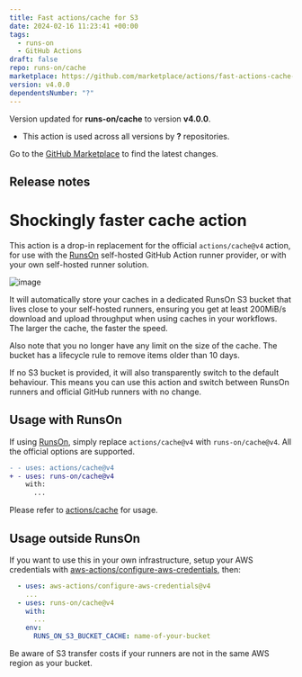 ```yaml
---
title: Fast actions/cache for S3
date: 2024-02-16 11:23:41 +00:00
tags:
  - runs-on
  - GitHub Actions
draft: false
repo: runs-on/cache
marketplace: https://github.com/marketplace/actions/fast-actions-cache-for-s3
version: v4.0.0
dependentsNumber: "?"
---
```



Version updated for **runs-on/cache** to version **v4.0.0**.
- This action is used across all versions by **?** repositories.

Go to the [GitHub Marketplace](https://github.com/marketplace/actions/fast-actions-cache-for-s3) to find the latest changes.

## Release notes

# Shockingly faster cache action

This action is a drop-in replacement for the official `actions/cache@v4` action, for use with the [RunsOn](https://runs-on.com) self-hosted GitHub Action runner provider, or with your own self-hosted runner solution.

![image](https://github.com/runs-on/cache/assets/6114/e61c5b6f-aa86-48be-9e1b-baac6dce9b84)

It will automatically store your caches in a dedicated RunsOn S3 bucket that lives close to your self-hosted runners, ensuring you get at least 200MiB/s download and upload throughput when using caches in your workflows. The larger the cache, the faster the speed.

Also note that you no longer have any limit on the size of the cache. The bucket has a lifecycle rule to remove items older than 10 days.

If no S3 bucket is provided, it will also transparently switch to the default behaviour. This means you can use this action and switch between RunsOn runners and official GitHub runners with no change.

## Usage with RunsOn

If using [RunsOn](https://runs-on.com), simply replace `actions/cache@v4` with `runs-on/cache@v4`. All the official options are supported.

```diff
- - uses: actions/cache@v4
+ - uses: runs-on/cache@v4
    with:
      ...
```

Please refer to [actions/cache](https://github.com/actions/cache) for usage.

## Usage outside RunsOn

If you want to use this in your own infrastructure, setup your AWS credentials with [aws-actions/configure-aws-credentials](https://github.com/aws-actions/configure-aws-credentials), then:

```yaml
  - uses: aws-actions/configure-aws-credentials@v4
    ...
  - uses: runs-on/cache@v4
    with:
      ...
    env:
      RUNS_ON_S3_BUCKET_CACHE: name-of-your-bucket
```

Be aware of S3 transfer costs if your runners are not in the same AWS region as your bucket.

